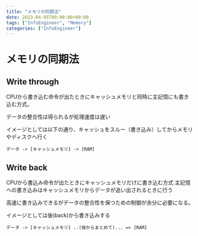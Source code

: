 ```yaml
---
title: "メモリの同期法"
date: 2023-04-05T00:00:00+09:00
tags: ["InfoEngineer", "Memory"]
categories: ["InfoEngineer"]
---
```

# メモリの同期法

## Write through

CPUから書き込む命令が出たときにキャッシュメモリと同時に主記憶にも書き込む方式。

データの整合性は得られるが処理速度は遅い

イメージとしては以下の通り、キャッシュをスルー（書き込み）してからメモリやディスクへ行く
```
データ -> [キャッシュメモリ] -> [RAM]
```


## Write back

CPUから書込み命令が出たときにキャッシュメモリだけに書き込む方式
主記憶への書き込みはキャッシュメモリからデータが追い出されるときに行う

高速に書き込みできるがデータの整合性を保つための制御が余分に必要になる。

イメージとしては後(back)から書き込みする

```
データ -> [キャッシュメモリ] ..(後からまとめて)... => [RAM]
```